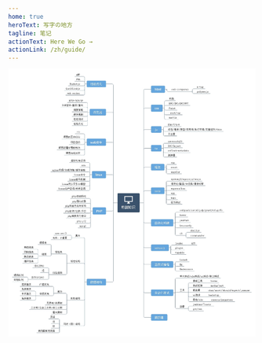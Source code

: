 ```yaml
---
home: true
heroText: 写字の地方
tagline: 笔记
actionText: Here We Go →
actionLink: /zh/guide/
---
```

![img](/study.jpg)